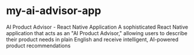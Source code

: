 # my-ai-advisor-app
AI Product Advisor - React Native Application A sophisticated React Native application that acts as an "AI Product Advisor," allowing users to describe their product needs in plain English and receive intelligent, AI-powered product recommendations
